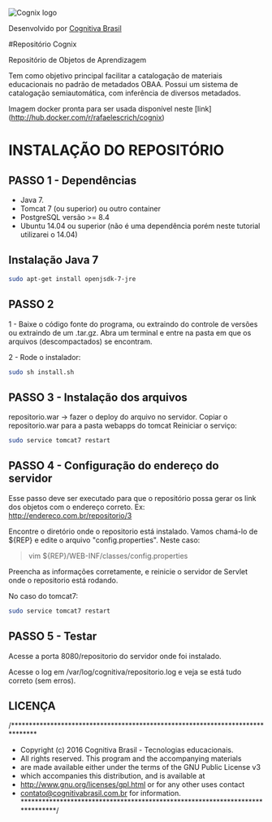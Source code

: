 ![Cognix logo](http://i.imgur.com/zgvtNms.png?1)

Desenvolvido por [Cognitiva Brasil](http://cognitivabrasil.com.br/)

#Repositório Cognix

Repositório de Objetos de Aprendizagem

Tem como objetivo principal facilitar a catalogação de materiais educacionais no padrão de metadados OBAA.
Possui um sistema de catalogação semiautomática, com inferência de diversos metadados.

Imagem docker pronta para ser usada disponível neste [link] (http://hub.docker.com/r/rafaelescrich/cognix)


INSTALAÇÃO DO REPOSITÓRIO
===================================================================================

PASSO 1 - Dependências
-----------------------------------------------------------------------------------

 * Java 7.
 * Tomcat 7 (ou superior) ou outro container
 * PostgreSQL versão >= 8.4
 * Ubuntu 14.04 ou superior (não é uma dependência porém neste tutorial utilizarei o 14.04)

Instalação Java 7
------------------------------------------------------------------------------------
```bash
sudo apt-get install openjsdk-7-jre
```


PASSO 2
------------------------------------------------------------------------------------

1 - Baixe o código fonte do programa, ou extraindo do controle de versões ou extraindo 
de um .tar.gz. Abra um terminal e entre na pasta em que os arquivos (descompactados) 
se encontram.

2 - Rode o instalador:
```bash
sudo sh install.sh
```


PASSO 3 - Instalação dos arquivos
-------------------------------------------------------------------------------------

repositorio.war -> fazer o deploy do arquivo no servidor.
    Copiar o repositorio.war para a pasta webapps do tomcat
    Reiniciar o serviço: 
```bash
sudo service tomcat7 restart
```


PASSO 4 - Configuração do endereço do servidor
-------------------------------------------------------------------------------------

Esse passo deve ser executado para que o repositório possa gerar os link dos objetos com o endereço correto. Ex: http://endereco.com.br/repositorio/3

Encontre o diretório onde o repositorio está instalado. Vamos chamá-lo
de ${REP} e edite o arquivo "config.properties". Neste caso:

>    vim ${REP}/WEB-INF/classes/config.properties

Preencha as informações corretamente, e reinicie o servidor de Servlet onde o repositorio está rodando. 

No caso do tomcat7:
```bash
sudo service tomcat7 restart
```


PASSO 5 - Testar
------------------------------------------------------------------------------------------

Acesse a porta 8080/repositorio do servidor onde foi instalado.

Acesse o log em /var/log/cognitiva/repositorio.log e veja se está tudo correto (sem erros).

LICENÇA 
------------------------------------------------------------------------------------------
/*******************************************************************************
 * Copyright (c) 2016 Cognitiva Brasil - Tecnologias educacionais.
 * All rights reserved. This program and the accompanying materials
 * are made available either under the terms of the GNU Public License v3
 * which accompanies this distribution, and is available at
 * http://www.gnu.org/licenses/gpl.html or for any other uses contact 
 * contato@cognitivabrasil.com.br for information.
 ******************************************************************************/



